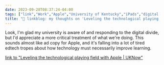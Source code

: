 ```yaml
---
date: 2023-09-28T08:37:24-04:00
tags: ["link","Work","Apple","University of Kentucky","iPads","digital divide","edtech"]
title: "🔗 linkblog: my thoughts on 'Leveling the technological playing field with Apple | UKNow'"
---
```

Look, I'm glad my university is aware of and responding to the digital divide, but I'd appreciate a more critical treatment of what we're doing. This sounds almost like ad copy for Apple, and it's falling into a lot of tired edtech tropes about how technology must necessarily improve learning.

[link to "Leveling the technological playing field with Apple | UKNow"](https://uknow.uky.edu/campus-news/leveling-technological-playing-field-apple)